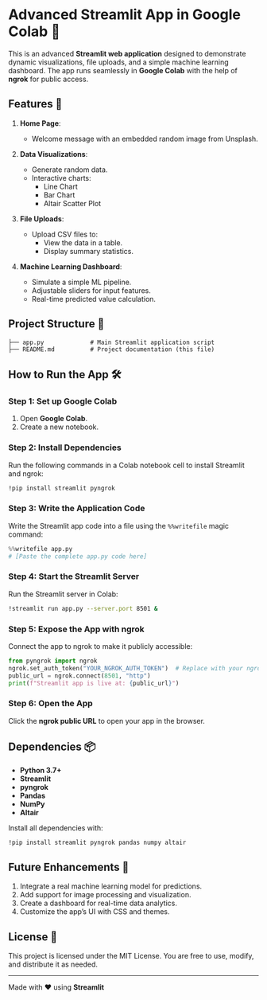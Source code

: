 
# Advanced Streamlit App in Google Colab 🚀

This is an advanced **Streamlit web application** designed to demonstrate dynamic visualizations, file uploads, and a simple machine learning dashboard. The app runs seamlessly in **Google Colab** with the help of **ngrok** for public access.

## Features 🌟

1. **Home Page**:
   - Welcome message with an embedded random image from Unsplash.

2. **Data Visualizations**:
   - Generate random data.
   - Interactive charts:
     - Line Chart
     - Bar Chart
     - Altair Scatter Plot

3. **File Uploads**:
   - Upload CSV files to:
     - View the data in a table.
     - Display summary statistics.

4. **Machine Learning Dashboard**:
   - Simulate a simple ML pipeline.
   - Adjustable sliders for input features.
   - Real-time predicted value calculation.

## Project Structure 📂

```
├── app.py             # Main Streamlit application script
├── README.md          # Project documentation (this file)
```

## How to Run the App 🛠️

### Step 1: Set up Google Colab
1. Open **Google Colab**.
2. Create a new notebook.

### Step 2: Install Dependencies
Run the following commands in a Colab notebook cell to install Streamlit and ngrok:

```bash
!pip install streamlit pyngrok
```

### Step 3: Write the Application Code
Write the Streamlit app code into a file using the `%%writefile` magic command:

```python
%%writefile app.py
# [Paste the complete app.py code here]
```

### Step 4: Start the Streamlit Server
Run the Streamlit server in Colab:

```bash
!streamlit run app.py --server.port 8501 &
```

### Step 5: Expose the App with ngrok
Connect the app to ngrok to make it publicly accessible:

```python
from pyngrok import ngrok
ngrok.set_auth_token("YOUR_NGROK_AUTH_TOKEN")  # Replace with your ngrok token
public_url = ngrok.connect(8501, "http")
print(f"Streamlit app is live at: {public_url}")
```

### Step 6: Open the App
Click the **ngrok public URL** to open your app in the browser.



## Dependencies 📦

- **Python 3.7+**
- **Streamlit**
- **pyngrok**
- **Pandas**
- **NumPy**
- **Altair**

Install all dependencies with:

```bash
!pip install streamlit pyngrok pandas numpy altair
```

## Future Enhancements 🚀

1. Integrate a real machine learning model for predictions.
2. Add support for image processing and visualization.
3. Create a dashboard for real-time data analytics.
4. Customize the app’s UI with CSS and themes.

## License 📜

This project is licensed under the MIT License. You are free to use, modify, and distribute it as needed.

---

Made with ❤️ using **Streamlit**
